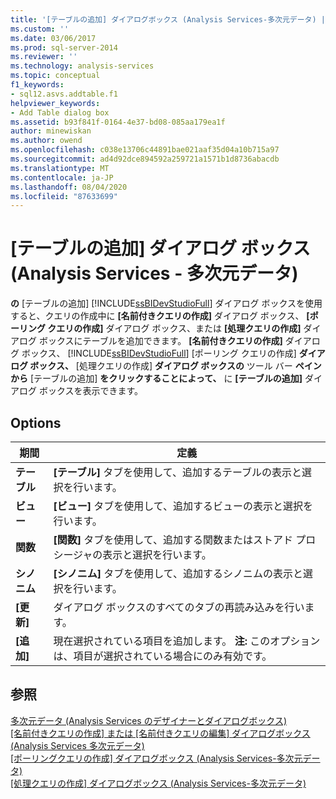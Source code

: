 ```yaml
---
title: '[テーブルの追加] ダイアログボックス (Analysis Services-多次元データ) |Microsoft Docs'
ms.custom: ''
ms.date: 03/06/2017
ms.prod: sql-server-2014
ms.reviewer: ''
ms.technology: analysis-services
ms.topic: conceptual
f1_keywords:
- sql12.asvs.addtable.f1
helpviewer_keywords:
- Add Table dialog box
ms.assetid: b93f841f-0164-4e37-bd08-085aa179ea1f
author: minewiskan
ms.author: owend
ms.openlocfilehash: c038e13706c44891bae021aaf35d04a10b715a97
ms.sourcegitcommit: ad4d92dce894592a259721a1571b1d8736abacdb
ms.translationtype: MT
ms.contentlocale: ja-JP
ms.lasthandoff: 08/04/2020
ms.locfileid: "87633699"
---
```

# <a name="add-table-dialog-box-analysis-services---multidimensional-data"></a>[テーブルの追加] ダイアログ ボックス (Analysis Services - 多次元データ)
  **の** [テーブルの追加] [!INCLUDE[ssBIDevStudioFull](../includes/ssbidevstudiofull-md.md)] ダイアログ ボックスを使用すると、クエリの作成中に **[名前付きクエリの作成]** ダイアログ ボックス、 **[ポーリング クエリの作成]** ダイアログ ボックス、または **[処理クエリの作成]** ダイアログ ボックスにテーブルを追加できます。 **[名前付きクエリの作成]** ダイアログ ボックス、 [!INCLUDE[ssBIDevStudioFull](../includes/ssbidevstudiofull-md.md)] [ポーリング クエリの作成] **ダイアログ ボックス、** [処理クエリの作成] **ダイアログ ボックスの** ツール バー **ペインから** [テーブルの追加] **をクリックすることによって、** に **[テーブルの追加]** ダイアログ ボックスを表示できます。  
  
## <a name="options"></a>Options  
  
|期間|定義|  
|----------|----------------|  
|**テーブル**|**[テーブル]** タブを使用して、追加するテーブルの表示と選択を行います。|  
|**ビュー**|**[ビュー]** タブを使用して、追加するビューの表示と選択を行います。|  
|**関数**|**[関数]** タブを使用して、追加する関数またはストアド プロシージャの表示と選択を行います。|  
|**シノニム**|**[シノニム]** タブを使用して、追加するシノニムの表示と選択を行います。|  
|**[更新]**|ダイアログ ボックスのすべてのタブの再読み込みを行います。|  
|**[追加]**|現在選択されている項目を追加します。 **注:** このオプションは、項目が選択されている場合にのみ有効です。|  
  
## <a name="see-also"></a>参照  
 [多次元データ &#40;Analysis Services のデザイナーとダイアログボックス&#41;](analysis-services-designers-and-dialog-boxes-multidimensional-data.md)   
 [[名前付きクエリの作成] または [名前付きクエリの編集] ダイアログボックス &#40;Analysis Services 多次元データ&#41;](create-or-edit-named-query-dialog-box-analysis-services-multidimensional-data.md)   
 [[ポーリングクエリの作成] ダイアログボックス &#40;Analysis Services-多次元データ&#41;](create-polling-query-dialog-box-analysis-services-multidimensional-data.md)   
 [[処理クエリの作成] ダイアログボックス &#40;Analysis Services-多次元データ&#41;](create-processing-query-dialog-box-analysis-services-multidimensional-data.md)  
  
  
